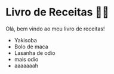 # Livro de Receitas :woman_cook:

Olá, bem vindo ao meu livro de receitas!

- Yakisoba
- Bolo de maca
- Lasanha de odio
- mais odio
- aaaaaaah


